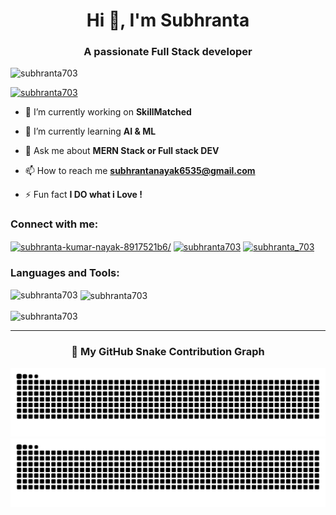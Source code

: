 <h1 align="center">Hi 👋, I'm Subhranta</h1>
<h3 align="center">A passionate Full Stack developer</h3>

<p align="left"> <img src="https://komarev.com/ghpvc/?username=subhranta703&label=Profile%20views&color=0e75b6&style=flat" alt="subhranta703" /> </p>

<p align="left"> <a href="https://github.com/ryo-ma/github-profile-trophy"><img src="https://github-profile-trophy.vercel.app/?username=subhranta703" alt="subhranta703" /></a> </p>

- 🔭 I’m currently working on **SkillMatched**

- 🌱 I’m currently learning **AI & ML**

- 💬 Ask me about **MERN Stack or Full stack DEV**

- 📫 How to reach me **subhrantanayak6535@gmail.com**

- ⚡ Fun fact **I DO what i Love !**

<h3 align="left">Connect with me:</h3>
<p align="left">
<a href="https://linkedin.com/in/subhranta-kumar-nayak-8917521b6/" target="blank"><img align="center" src="https://raw.githubusercontent.com/rahuldkjain/github-profile-readme-generator/master/src/images/icons/Social/linked-in-alt.svg" alt="subhranta-kumar-nayak-8917521b6/" height="30" width="40" /></a>
<a href="https://www.leetcode.com/subhranta703" target="blank"><img align="center" src="https://raw.githubusercontent.com/rahuldkjain/github-profile-readme-generator/master/src/images/icons/Social/leet-code.svg" alt="subhranta703" height="30" width="40" /></a>
<a href="https://auth.geeksforgeeks.org/user/subhranta_703" target="blank"><img align="center" src="https://raw.githubusercontent.com/rahuldkjain/github-profile-readme-generator/master/src/images/icons/Social/geeks-for-geeks.svg" alt="subhranta_703" height="30" width="40" /></a>
</p>

<h3 align="left">Languages and Tools:</h3>
<p align="left"> 
<!-- your icons remain unchanged -->
</p>

<p><img align="left" src="https://github-readme-stats.vercel.app/api/top-langs?username=subhranta703&show_icons=true&locale=en&layout=compact" alt="subhranta703" /></p>

<p>&nbsp;<img align="center" src="https://github-readme-stats.vercel.app/api?username=subhranta703&show_icons=true&locale=en" alt="subhranta703" /></p>

<p><img align="center" src="https://github-readme-streak-stats.herokuapp.com/?user=subhranta703&" alt="subhranta703" /></p>

---

<h3 align="center">🐍 My GitHub Snake Contribution Graph</h3>

<p align="center">
  <img src="https://raw.githubusercontent.com/Subhranta703/Subhranta703/output/github-snake.svg#gh-light-mode-only" alt="GitHub Snake Light"/>
  <img src="https://raw.githubusercontent.com/Subhranta703/Subhranta703/output/github-snake-dark.svg#gh-dark-mode-only" alt="GitHub Snake Dark"/>
</p>
